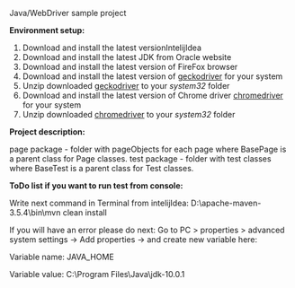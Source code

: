 Java/WebDriver sample project 

**Environment setup:**

 1. Download and install the latest versionIntelijIdea 
 2. Download and install the latest JDK from Oracle website
 3. Download and install the latest version of FireFox browser
 4. Download and install the latest version of [geckodriver](https://github.com/mozilla/geckodriver/releases/) for your system
 5. Unzip downloaded [geckodriver](https://github.com/mozilla/geckodriver/releases/) to your _system32_ folder
 6. Download and install the latest version of Chrome driver  [chromedriver](http://chromedriver.chromium.org/downloads) for your system
 7. Unzip downloaded [chromedriver](http://chromedriver.chromium.org/downloads) to your _system32_ folder

**Project description:**

page package - folder with pageObjects for each page where BasePage is a parent class for Page classes.
test package - folder with test classes where BaseTest is a parent class for Test classes.

**ToDo list if you want to run test from console:**

Write next command in Terminal from intelijIdea:
D:\apache-maven-3.5.4\bin\mvn clean install

If you will have an error please do next:
Go to PC > properties > advanced system settings -> Add properties -> and create new variable here:

Variable name: JAVA_HOME

Variable value: C:\Program Files\Java\jdk-10.0.1
